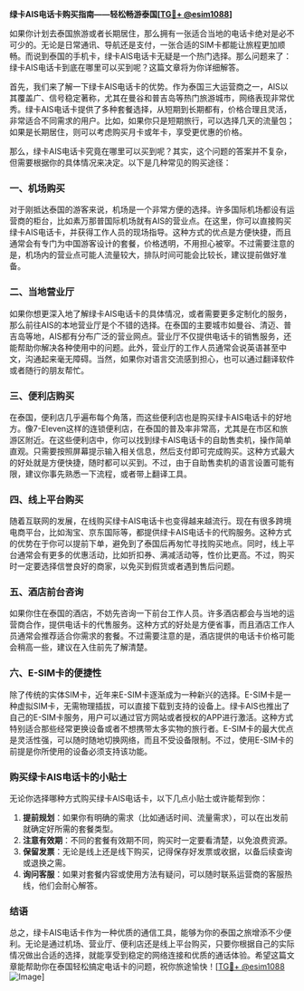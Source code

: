 **绿卡AIS电话卡购买指南——轻松畅游泰国[[TG💪+ @esim1088](https://t.me/s/esim1088)]**

如果你计划去泰国旅游或者长期居住，那么拥有一张适合当地的电话卡绝对是必不可少的。无论是日常通讯、导航还是支付，一张合适的SIM卡都能让旅程更加顺畅。而说到泰国的手机卡，绿卡AIS电话卡无疑是一个热门选择。那么问题来了：绿卡AIS电话卡到底在哪里可以买到呢？这篇文章将为你详细解答。

首先，我们来了解一下绿卡AIS电话卡的优势。作为泰国三大运营商之一，AIS以其覆盖广、信号稳定著称，尤其在曼谷和普吉岛等热门旅游城市，网络表现非常优秀。绿卡AIS电话卡提供了多种套餐选择，从短期到长期都有，价格合理且灵活，非常适合不同需求的用户。比如，如果你只是短期旅行，可以选择几天的流量包；如果是长期居住，则可以考虑购买月卡或年卡，享受更优惠的价格。

那么，绿卡AIS电话卡究竟在哪里可以买到呢？其实，这个问题的答案并不复杂，但需要根据你的具体情况来决定。以下是几种常见的购买途径：

### **一、机场购买**
对于刚抵达泰国的游客来说，机场是一个非常方便的选择。许多国际机场都设有运营商的柜台，比如素万那普国际机场就有AIS的营业点。在这里，你可以直接购买绿卡AIS电话卡，并获得工作人员的现场指导。这种方式的优点是方便快捷，而且通常会有专门为中国游客设计的套餐，价格透明，不用担心被宰。不过需要注意的是，机场内的营业点可能人流量较大，排队时间可能会比较长，建议提前做好准备。

### **二、当地营业厅**
如果你想更深入地了解绿卡AIS电话卡的具体情况，或者需要更多定制化的服务，那么前往AIS的本地营业厅是个不错的选择。在泰国的主要城市如曼谷、清迈、普吉岛等地，AIS都有分布广泛的营业网点。营业厅不仅提供电话卡的销售服务，还能帮助你解决各种使用中的问题。此外，营业厅的工作人员通常会说英语甚至中文，沟通起来毫无障碍。当然，如果你对语言交流感到担心，也可以通过翻译软件或者随行的朋友帮忙。

### **三、便利店购买**
在泰国，便利店几乎遍布每个角落，而这些便利店也是购买绿卡AIS电话卡的好地方。像7-Eleven这样的连锁便利店，在泰国的普及率非常高，尤其是在市区和旅游区附近。在这些便利店中，你可以找到绿卡AIS电话卡的自助售卖机，操作简单直观。只需要按照屏幕提示输入相关信息，然后支付即可完成购买。这种方式最大的好处就是方便快捷，随时都可以买到。不过，由于自助售卖机的语言设置可能有限，建议你事先熟悉一下流程，或者带上翻译工具。

### **四、线上平台购买**
随着互联网的发展，在线购买绿卡AIS电话卡也变得越来越流行。现在有很多跨境电商平台，比如淘宝、京东国际等，都提供绿卡AIS电话卡的代购服务。这种方式的优势在于你可以提前下单，避免到了泰国后再匆忙寻找购买地点。同时，线上平台通常会有更多的优惠活动，比如折扣券、满减活动等，性价比更高。不过，购买时一定要选择信誉良好的商家，以免买到假货或者遇到售后问题。

### **五、酒店前台咨询**
如果你住在泰国的酒店，不妨先咨询一下前台工作人员。许多酒店都会与当地的运营商合作，提供电话卡的代售服务。这种方式的好处是方便省事，而且酒店工作人员通常会推荐适合你需求的套餐。不过需要注意的是，酒店提供的电话卡价格可能会稍高一些，建议在入住前先了解清楚。

### **六、E-SIM卡的便捷性**
除了传统的实体SIM卡，近年来E-SIM卡逐渐成为一种新兴的选择。E-SIM卡是一种虚拟SIM卡，无需物理插拔，可以直接下载到支持的设备上。绿卡AIS也推出了自己的E-SIM卡服务，用户可以通过官方网站或者授权的APP进行激活。这种方式特别适合那些经常更换设备或者不想携带太多实物的旅行者。E-SIM卡的最大优点是灵活性强，可以随时随地切换网络，而且不受设备限制。不过，使用E-SIM卡的前提是你所使用的设备必须支持该功能。

### **购买绿卡AIS电话卡的小贴士**
无论你选择哪种方式购买绿卡AIS电话卡，以下几点小贴士或许能帮到你：
1. **提前规划**：如果你有明确的需求（比如通话时间、流量需求），可以在出发前就确定好所需的套餐类型。
2. **注意有效期**：不同的套餐有效期不同，购买时一定要看清楚，以免浪费资源。
3. **保留发票**：无论是线上还是线下购买，记得保存好发票或收据，以备后续查询或退换之需。
4. **询问客服**：如果对套餐内容或使用方法有疑问，可以随时联系运营商的客服热线，他们会耐心解答。

### **结语**
总之，绿卡AIS电话卡作为一种优质的通信工具，能够为你的泰国之旅增添不少便利。无论是通过机场、营业厅、便利店还是线上平台购买，只要你根据自己的实际情况做出合适的选择，就能享受到稳定的网络连接和优质的通话体验。希望这篇文章能帮助你在泰国轻松搞定电话卡的问题，祝你旅途愉快！[[TG💪+ @esim1088](https://t.me/s/esim1088) ![Image](https://i.postimg.cc/4NQfJmqS/Snipaste-2025-05-13-00-14-12.png)]